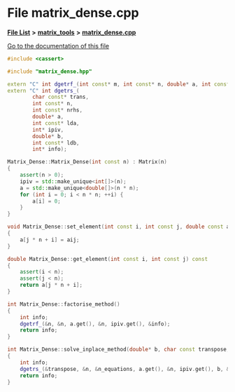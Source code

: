 

# File matrix\_dense.cpp

[**File List**](files.md) **>** [**matrix\_tools**](dir_8cedd1260cc2f2819c8df2fc66ad98b5.md) **>** [**matrix\_dense.cpp**](matrix__dense_8cpp.md)

[Go to the documentation of this file](matrix__dense_8cpp.md)


```C++
#include <cassert>

#include "matrix_dense.hpp"

extern "C" int dgetrf_(int const* m, int const* n, double* a, int const* lda, int* ipiv, int* info);
extern "C" int dgetrs_(
        char const* trans,
        int const* n,
        int const* nrhs,
        double* a,
        int const* lda,
        int* ipiv,
        double* b,
        int const* ldb,
        int* info);

Matrix_Dense::Matrix_Dense(int const n) : Matrix(n)
{
    assert(n > 0);
    ipiv = std::make_unique<int[]>(n);
    a = std::make_unique<double[]>(n * n);
    for (int i = 0; i < n * n; ++i) {
        a[i] = 0;
    }
}

void Matrix_Dense::set_element(int const i, int const j, double const aij)
{
    a[j * n + i] = aij;
}

double Matrix_Dense::get_element(int const i, int const j) const
{
    assert(i < n);
    assert(j < n);
    return a[j * n + i];
}

int Matrix_Dense::factorise_method()
{
    int info;
    dgetrf_(&n, &n, a.get(), &n, ipiv.get(), &info);
    return info;
}

int Matrix_Dense::solve_inplace_method(double* b, char const transpose, int const n_equations) const
{
    int info;
    dgetrs_(&transpose, &n, &n_equations, a.get(), &n, ipiv.get(), b, &n, &info);
    return info;
}
```


